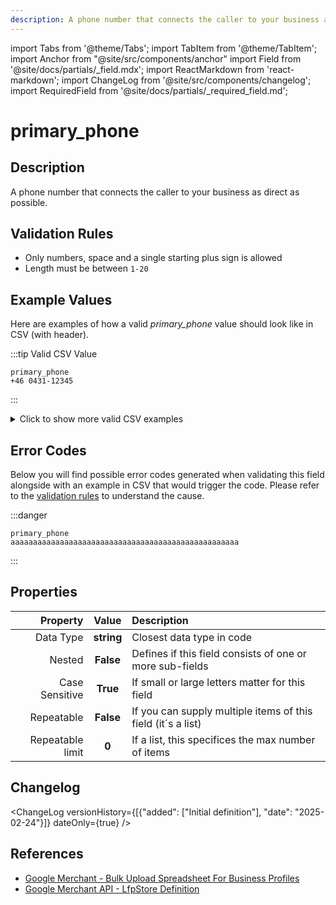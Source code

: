 ```yaml
---
description: A phone number that connects the caller to your business as direct as possible.
---
```


import Tabs from '@theme/Tabs';
import TabItem from '@theme/TabItem';
import Anchor from "@site/src/components/anchor"
import Field from '@site/docs/partials/_field.mdx';
import ReactMarkdown from 'react-markdown';
import ChangeLog from '@site/src/components/changelog';
import RequiredField from '@site/docs/partials/_required_field.md';

# primary_phone

<RequiredField/>

## Description

A phone number that connects the caller to your business as direct as possible.






## Validation Rules

- Only numbers, space and a single starting plus sign is allowed
- Length must be between `1-20`


## Example Values

Here are examples of how a valid *primary_phone* value  should look like in CSV (with header).

:::tip Valid CSV Value

```csv
primary_phone
+46 0431-12345
```

:::

<details>
  <summary>Click to show more valid CSV examples</summary>
  <div>

```csv
primary_phone
+46 0431-12345
```

```csv
primary_phone
+46 077-111 51 15
```


  </div>
</details>

## Error Codes

Below you will find possible error codes generated when validating this field alongside with an example in CSV that would trigger the code. Please refer to the [validation rules](#validation-rules) to understand the cause.

:::danger <Anchor id="validation_invalid_length" title="validation_invalid_length" />

```csv
primary_phone
aaaaaaaaaaaaaaaaaaaaaaaaaaaaaaaaaaaaaaaaaaaaaaaaaaa
```

:::



## Properties

|     **Property** |         **Value**          | **Description**                                              |
|-----------------:|:--------------------------:|:-------------------------------------------------------------|
|        Data Type |    **string**     | Closest data type in code                                    |
|           Nested |      **False**      | Defines if this field consists of one or more sub-fields     |
|   Case Sensitive |  **True**  | If small or large letters matter for this field              |
|       Repeatable |    **False**    | If you can supply multiple items of this field (it´s a list) |
| Repeatable limit | **0** | If a list, this specifices the max number of items           |

## Changelog
<ChangeLog versionHistory={[{"added": ["Initial definition"], "date": "2025-02-24"}]} dateOnly={true} />

## References
- [Google Merchant - Bulk Upload Spreadsheet For Business Profiles](https://support.google.com/business/answer/3370250?hl=en&sjid=9926158084056215740-EU)
- [Google Merchant API - LfpStore Definition](https://developers.google.com/merchant/api/reference/rest/lfp_v1beta/accounts.lfpStores#LfpStore)
